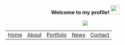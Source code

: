 <h3 align="center">
  Welcome to my profile!
  <img src="https://media.giphy.com/media/hvRJCLFzcasrR4ia7z/giphy.gif" width="28">
</h3>

<p align="center">
  <a href="https://github.com/DenverCoder1/readme-typing-svg"><img src="https://readme-typing-svg.herokuapp.com/?lines=Full-stack%20developer;Always%20learning%20new%20things&font=Fira%20Code&center=true&width=440&height=45&color=f75c7e&vCenter=true&size=22"></a>
</p>

<table align="center">
 <tr>
    <td><a href="README.md">Home</a></td>
    <td><a href="README_about.md">About</a></td>
    <td><u><a href="README_portfolio.md">Portfolio</a></u></td>
    <td><a href="README_news.md">News</a></td>
    <td><a href="README_contact.md">Contact</a></td>
 </tr> 
</table>